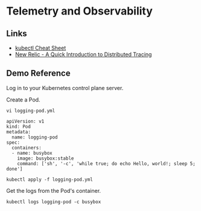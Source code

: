 # Telemetry and Observability

## Links
- [kubectl Cheat Sheet](https://kubernetes.io/docs/reference/kubectl/cheatsheet/)
- [New Relic - A Quick Introduction to Distributed Tracing](https://newrelic.com/resources/ebooks/quick-introduction-distributed-tracing)

## Demo Reference
Log in to your Kubernetes control plane server.

Create a Pod.

```
vi logging-pod.yml
```

```
apiVersion: v1
kind: Pod
metadata:
  name: logging-pod
spec:
  containers:
  - name: busybox
    image: busybox:stable
    command: ['sh', '-c', 'while true; do echo Hello, world!; sleep 5; done']
```

```
kubectl apply -f logging-pod.yml
```

Get the logs from the Pod's container.

```
kubectl logs logging-pod -c busybox
```
